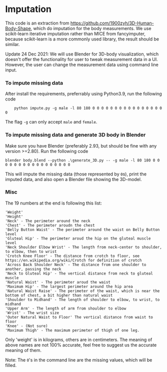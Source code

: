 # Imputation 

This code is an extraction from https://github.com/1900zyh/3D-Human-Body-Shape, which do imputation for the body measurements. We use scikit-learn iterative imputation rather than MICE from fancyimputer, because scikit-learn is a more commonly used library, the result should be similar. 

Update 24 Dec 2021: We will use Blender for 3D-body visualization, which doesn't offer the functionality for user to tweak measurement data in a UI. However, the user can change the measurement data using command line input. 

### To impute missing data

After install the requirements, preferrably using Python3.9, run the following code 

```
    python impute.py -g male -l 80 180 0 0 0 0 0 0 0 0 0 0 0 0 0 0 0 0 0 
```

The flag `-g` can only accept `male` and `female`. 

### To impute missing data and generate 3D body in Blender

Make sure you have Blender (preferably 2.93, but should be fine with any version >=2.80). Run the following code 

```
blender body.blend --python .\generate_3D.py -- -g male -l 80 180 0 0 0 0 0 0 0 0 0 0 0 0 0 0 0 0 0
```

This will impute the missing data (those represented by `0`s), print the imputed data, and also open a Blender file showing the 3D-model. 

### Misc

The 19 numbers at the end is following this list:

```
'Weight' 
'Height'
'Neck' - The perimeter around the neck
'Chest' - The perimeter aroudn the chest
'Belly Button Waist' - The perimeter around the waist on Belly Button level
'Gluteal Hip' - The perimeter aroud the hip on the gluteal muscle level
'Neck Shoulder Elbow Wrist' - The length from neck-center to shoulder, to elbow, then to wrist
'Crotch Knee Floor' - The distance from crotch to floor, see https://en.wikipedia.org/wiki/Crotch for definition of crotch
'Across Back Shoulder Neck' - The distance from one shoulder to another, passing the neck
'Neck to Gluteal Hip' - The vertical distance from neck to gluteal muscle
'Natural Waist' - The perimeter aroud the waist
'Maximum Hip' - The largest perimeter around the hip area
'Natural Waist Raise' - The perimeter of the waist, which is near the bottom of chest, a bit higher than natural waist
'Shoulder to Midhand' - The length of shoulder to elbow, to wrist, to midhand
'Upper Arm' - The length of arm from shoulder to elbow
'Wrist' - The wrist size
'Outer Natural Waist to Floor' The vertical distance from waist to floor
'Knee' - (Not sure)
'Maximum Thigh' - The maximum perimeter of thigh of one leg. 
```
Only 'weight' is in kilograms, others are in centimeters. 
The meaning of above names are not 100% accurate, feel free to suggest us the accurate meaning of them. 

Note: The `0`'s in the command line are the missing values, which will be filled. 